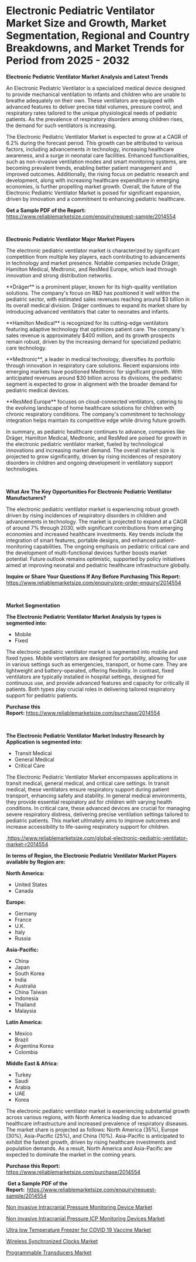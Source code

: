 <p><h1>Electronic Pediatric Ventilator Market Size and Growth, Market Segmentation, Regional and Country Breakdowns, and Market Trends for Period from 2025 -  2032</h1></p><p><strong>Electronic Pediatric Ventilator Market Analysis and Latest Trends</strong></p>
<p><p>An Electronic Pediatric Ventilator is a specialized medical device designed to provide mechanical ventilation to infants and children who are unable to breathe adequately on their own. These ventilators are equipped with advanced features to deliver precise tidal volumes, pressure control, and respiratory rates tailored to the unique physiological needs of pediatric patients. As the prevalence of respiratory disorders among children rises, the demand for such ventilators is increasing.</p><p>The Electronic Pediatric Ventilator Market is expected to grow at a CAGR of 6.2% during the forecast period. This growth can be attributed to various factors, including advancements in technology, increasing healthcare awareness, and a surge in neonatal care facilities. Enhanced functionalities, such as non-invasive ventilation modes and smart monitoring systems, are becoming prevalent trends, enabling better patient management and improved outcomes. Additionally, the rising focus on pediatric research and development, along with increasing healthcare expenditure in emerging economies, is further propelling market growth. Overall, the future of the Electronic Pediatric Ventilator Market is poised for significant expansion, driven by innovation and a commitment to enhancing pediatric healthcare.</p></p>
<p><strong>Get a Sample PDF of the Report:&nbsp;</strong> <a href="https://www.reliablemarketsize.com/enquiry/request-sample/2014554?utm_campaign=1895&utm_medium=2&utm_source=Github&utm_content=ia&utm_term=29032025&utm_id=electronic-pediatric-ventilator">https://www.reliablemarketsize.com/enquiry/request-sample/2014554</a></p>
<p>&nbsp;</p>
<p><strong>Electronic Pediatric Ventilator Major Market Players</strong></p>
<p><p>The electronic pediatric ventilator market is characterized by significant competition from multiple key players, each contributing to advancements in technology and market presence. Notable companies include Dräger, Hamilton Medical, Medtronic, and ResMed Europe, which lead through innovation and strong distribution networks.</p><p>**Dräger** is a prominent player, known for its high-quality ventilation solutions. The company's focus on R&D has positioned it well within the pediatric sector, with estimated sales revenues reaching around $3 billion in its overall medical division. Dräger continues to expand its market share by introducing advanced ventilators that cater to neonates and infants.</p><p>**Hamilton Medical** is recognized for its cutting-edge ventilators featuring adaptive technology that optimizes patient care. The company's sales revenue is approximately $400 million, and its growth prospects remain robust, driven by the increasing demand for specialized pediatric care technology.</p><p>**Medtronic**, a leader in medical technology, diversifies its portfolio through innovation in respiratory care solutions. Recent expansions into emerging markets have positioned Medtronic for significant growth. With anticipated revenues around $30 billion across its divisions, the pediatric segment is expected to grow in alignment with the broader demand for pediatric medical devices.</p><p>**ResMed Europe** focuses on cloud-connected ventilators, catering to the evolving landscape of home healthcare solutions for children with chronic respiratory conditions. The company's commitment to technology integration helps maintain its competitive edge while driving future growth.</p><p>In summary, as pediatric healthcare continues to advance, companies like Dräger, Hamilton Medical, Medtronic, and ResMed are poised for growth in the electronic pediatric ventilator market, fueled by technological innovations and increasing market demand. The overall market size is projected to grow significantly, driven by rising incidences of respiratory disorders in children and ongoing development in ventilatory support technologies.</p></p>
<p>&nbsp;</p>
<p><strong>What Are The Key Opportunities For Electronic Pediatric Ventilator Manufacturers?</strong></p>
<p><p>The electronic pediatric ventilator market is experiencing robust growth driven by rising incidences of respiratory disorders in children and advancements in technology. The market is projected to expand at a CAGR of around 7% through 2030, with significant contributions from emerging economies and increased healthcare investments. Key trends include the integration of smart features, portable designs, and enhanced patient-monitoring capabilities. The ongoing emphasis on pediatric critical care and the development of multi-functional devices further boosts market potential. Future outlook remains optimistic, supported by policy initiatives aimed at improving neonatal and pediatric healthcare infrastructure globally.</p></p>
<p><strong>Inquire or Share Your Questions If Any Before Purchasing This Report:</strong> <a href="https://www.reliablemarketsize.com/enquiry/pre-order-enquiry/2014554?utm_campaign=1895&utm_medium=2&utm_source=Github&utm_content=ia&utm_term=29032025&utm_id=electronic-pediatric-ventilator">https://www.reliablemarketsize.com/enquiry/pre-order-enquiry/2014554</a></p>
<p>&nbsp;</p>
<p><strong>Market Segmentation</strong></p>
<p><strong>The Electronic Pediatric Ventilator Market Analysis by types is segmented into:</strong></p>
<p><ul><li>Mobile</li><li>Fixed</li></ul></p>
<p><p>The electronic pediatric ventilator market is segmented into mobile and fixed types. Mobile ventilators are designed for portability, allowing for use in various settings such as emergencies, transport, or home care. They are lightweight and battery-operated, offering flexibility. In contrast, fixed ventilators are typically installed in hospital settings, designed for continuous use, and provide advanced features and capacity for critically ill patients. Both types play crucial roles in delivering tailored respiratory support for pediatric patients.</p></p>
<p><strong>Purchase this Report:&nbsp;</strong><a href="https://www.reliablemarketsize.com/purchase/2014554?utm_campaign=1895&utm_medium=2&utm_source=Github&utm_content=ia&utm_term=29032025&utm_id=electronic-pediatric-ventilator">https://www.reliablemarketsize.com/purchase/2014554</a></p>
<p>&nbsp;</p>
<p><strong>The Electronic Pediatric Ventilator Market Industry Research by Application is segmented into:</strong></p>
<p><ul><li>Transit Medical</li><li>General Medical</li><li>Critical Care</li></ul></p>
<p><p>The Electronic Pediatric Ventilator Market encompasses applications in transit medical, general medical, and critical care settings. In transit medical, these ventilators ensure respiratory support during patient transport, enhancing safety and stability. In general medical environments, they provide essential respiratory aid for children with varying health conditions. In critical care, these advanced devices are crucial for managing severe respiratory distress, delivering precise ventilation settings tailored to pediatric patients. This market ultimately aims to improve outcomes and increase accessibility to life-saving respiratory support for children.</p></p>
<p><a href="https://www.reliablemarketsize.com/global-electronic-pediatric-ventilator-market-r2014554?utm_campaign=1895&utm_medium=2&utm_source=Github&utm_content=ia&utm_term=29032025&utm_id=electronic-pediatric-ventilator">&nbsp;https://www.reliablemarketsize.com/global-electronic-pediatric-ventilator-market-r2014554</a></p>
<p><strong>In terms of Region, the Electronic Pediatric Ventilator Market Players available by Region are:</strong></p>
<p>
    <p> <strong> North America: </strong>
        <ul>
            <li>United States</li>
            <li>Canada</li>
        </ul>
        </p> 
    <p> <strong> Europe: </strong>
        <ul>
            <li>Germany</li>
            <li>France</li>
            <li>U.K.</li>
            <li>Italy</li>
            <li>Russia</li>
        </ul>
        </p> 
    <p> <strong> Asia-Pacific: </strong>
        <ul>
            <li>China</li>
            <li>Japan</li>
            <li>South Korea</li>
            <li>India</li>
            <li>Australia</li>
            <li>China Taiwan</li>
            <li>Indonesia</li>
            <li>Thailand</li>
            <li>Malaysia</li>
        </ul>
        </p> 
    <p> <strong> Latin America: </strong>
        <ul>
            <li>Mexico</li>
            <li>Brazil</li>
            <li>Argentina Korea</li>
            <li>Colombia</li>
        </ul>
        </p> 
    <p> <strong> Middle East & Africa: </strong>
        <ul>
            <li>Turkey</li>
            <li>Saudi</li>
            <li>Arabia</li>
            <li>UAE</li>
            <li>Korea</li>
        </ul>
    </p>
    </p>
<p><p>The electronic pediatric ventilator market is experiencing substantial growth across various regions, with North America leading due to advanced healthcare infrastructure and increased prevalence of respiratory diseases. The market share is projected as follows: North America (35%), Europe (30%), Asia-Pacific (25%), and China (10%). Asia-Pacific is anticipated to exhibit the fastest growth, driven by rising healthcare investments and population demands. As a result, North America and Asia-Pacific are expected to dominate the market in the coming years.</p></p>
<p><strong>Purchase this Report: </strong><a href="https://www.reliablemarketsize.com/purchase/2014554?utm_campaign=1895&utm_medium=2&utm_source=Github&utm_content=ia&utm_term=29032025&utm_id=electronic-pediatric-ventilator">https://www.reliablemarketsize.com/purchase/2014554</a></p>
<p>&nbsp;<strong>Get a Sample PDF of the Report:&nbsp;&nbsp;</strong><a href="https://www.reliablemarketsize.com/enquiry/request-sample/2014554?utm_campaign=1895&utm_medium=2&utm_source=Github&utm_content=ia&utm_term=29032025&utm_id=electronic-pediatric-ventilator">https://www.reliablemarketsize.com/enquiry/request-sample/2014554</a></p>
<p><strong></strong></p>
<p><p><a href="https://github.com/eleussabra/Market-Research-Report-List-1/blob/main/non-invasive-intracranial-pressure-monitoring-device-market.md?utm_campaign=1895&utm_medium=2&utm_source=Github&utm_content=ia&utm_term=29032025&utm_id=electronic-pediatric-ventilator">Non invasive Intracranial Pressure Monitoring Device Market</a></p><p><a href="https://github.com/salkidtodo/Market-Research-Report-List-1/blob/main/non-invasive-intracranial-pressure-icp-monitoring-devices-market.md?utm_campaign=1895&utm_medium=2&utm_source=Github&utm_content=ia&utm_term=29032025&utm_id=electronic-pediatric-ventilator">Non invasive Intracranial Pressure ICP Monitoring Devices Market</a></p><p><a href="https://github.com/ildyduedu/Market-Research-Report-List-1/blob/main/ultra-low-temperature-freezer-for-covid-19-vaccine-market.md?utm_campaign=1895&utm_medium=2&utm_source=Github&utm_content=ia&utm_term=29032025&utm_id=electronic-pediatric-ventilator">Ultra low Temperature Freezer for COVID 19 Vaccine Market</a></p><p><a href="https://github.com/oduorsarath9/Market-Research-Report-List-1/blob/main/wireless-synchronized-clocks-market.md?utm_campaign=1895&utm_medium=2&utm_source=Github&utm_content=ia&utm_term=29032025&utm_id=electronic-pediatric-ventilator">Wireless Synchronized Clocks Market</a></p><p><a href="https://github.com/diosohusch6x/Market-Research-Report-List-1/blob/main/programmable-transducers-market.md?utm_campaign=1895&utm_medium=2&utm_source=Github&utm_content=ia&utm_term=29032025&utm_id=electronic-pediatric-ventilator">Programmable Transducers Market</a></p></p>